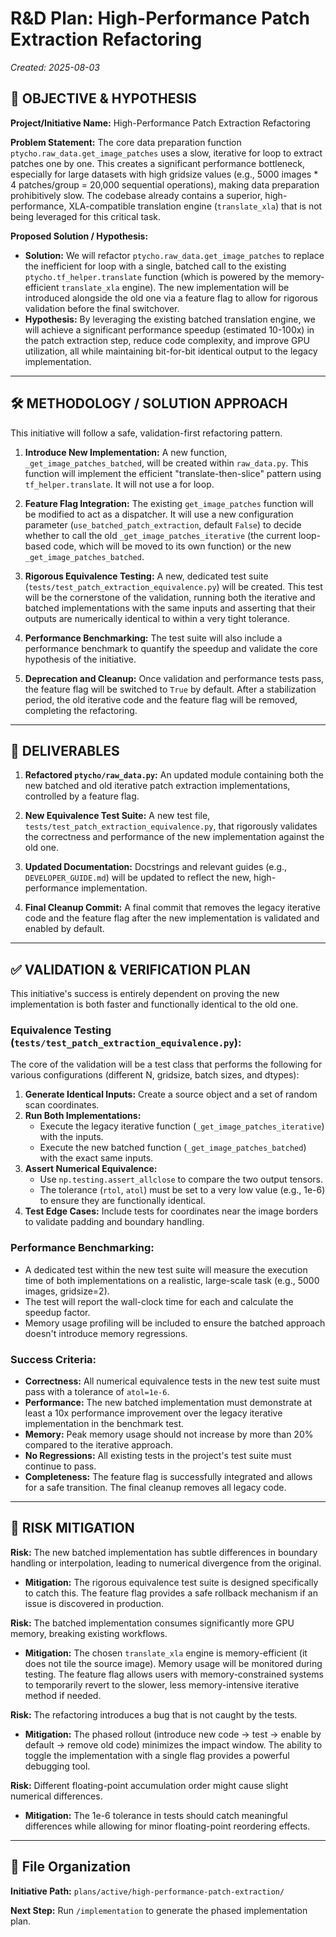 # R&D Plan: High-Performance Patch Extraction Refactoring

*Created: 2025-08-03*

## 🎯 **OBJECTIVE & HYPOTHESIS**

**Project/Initiative Name:** High-Performance Patch Extraction Refactoring

**Problem Statement:** The core data preparation function `ptycho.raw_data.get_image_patches` uses a slow, iterative for loop to extract patches one by one. This creates a significant performance bottleneck, especially for large datasets with high gridsize values (e.g., 5000 images * 4 patches/group = 20,000 sequential operations), making data preparation prohibitively slow. The codebase already contains a superior, high-performance, XLA-compatible translation engine (`translate_xla`) that is not being leveraged for this critical task.

**Proposed Solution / Hypothesis:**
- **Solution:** We will refactor `ptycho.raw_data.get_image_patches` to replace the inefficient for loop with a single, batched call to the existing `ptycho.tf_helper.translate` function (which is powered by the memory-efficient `translate_xla` engine). The new implementation will be introduced alongside the old one via a feature flag to allow for rigorous validation before the final switchover.
- **Hypothesis:** By leveraging the existing batched translation engine, we will achieve a significant performance speedup (estimated 10-100x) in the patch extraction step, reduce code complexity, and improve GPU utilization, all while maintaining bit-for-bit identical output to the legacy implementation.

---

## 🛠️ **METHODOLOGY / SOLUTION APPROACH**

This initiative will follow a safe, validation-first refactoring pattern.

1. **Introduce New Implementation:** A new function, `_get_image_patches_batched`, will be created within `raw_data.py`. This function will implement the efficient "translate-then-slice" pattern using `tf_helper.translate`. It will not use a for loop.

2. **Feature Flag Integration:** The existing `get_image_patches` function will be modified to act as a dispatcher. It will use a new configuration parameter (`use_batched_patch_extraction`, default `False`) to decide whether to call the old `_get_image_patches_iterative` (the current loop-based code, which will be moved to its own function) or the new `_get_image_patches_batched`.

3. **Rigorous Equivalence Testing:** A new, dedicated test suite (`tests/test_patch_extraction_equivalence.py`) will be created. This test will be the cornerstone of the validation, running both the iterative and batched implementations with the same inputs and asserting that their outputs are numerically identical to within a very tight tolerance.

4. **Performance Benchmarking:** The test suite will also include a performance benchmark to quantify the speedup and validate the core hypothesis of the initiative.

5. **Deprecation and Cleanup:** Once validation and performance tests pass, the feature flag will be switched to `True` by default. After a stabilization period, the old iterative code and the feature flag will be removed, completing the refactoring.

---

## 🎯 **DELIVERABLES**

1. **Refactored `ptycho/raw_data.py`:** An updated module containing both the new batched and old iterative patch extraction implementations, controlled by a feature flag.

2. **New Equivalence Test Suite:** A new test file, `tests/test_patch_extraction_equivalence.py`, that rigorously validates the correctness and performance of the new implementation against the old one.

3. **Updated Documentation:** Docstrings and relevant guides (e.g., `DEVELOPER_GUIDE.md`) will be updated to reflect the new, high-performance implementation.

4. **Final Cleanup Commit:** A final commit that removes the legacy iterative code and the feature flag after the new implementation is validated and enabled by default.

---

## ✅ **VALIDATION & VERIFICATION PLAN**

This initiative's success is entirely dependent on proving the new implementation is both faster and functionally identical to the old one.

### **Equivalence Testing** (`tests/test_patch_extraction_equivalence.py`):
The core of the validation will be a test class that performs the following for various configurations (different N, gridsize, batch sizes, and dtypes):

1. **Generate Identical Inputs:** Create a source object and a set of random scan coordinates.
2. **Run Both Implementations:**
   - Execute the legacy iterative function (`_get_image_patches_iterative`) with the inputs.
   - Execute the new batched function (`_get_image_patches_batched`) with the exact same inputs.
3. **Assert Numerical Equivalence:**
   - Use `np.testing.assert_allclose` to compare the two output tensors.
   - The tolerance (`rtol`, `atol`) must be set to a very low value (e.g., 1e-6) to ensure they are functionally identical.
4. **Test Edge Cases:** Include tests for coordinates near the image borders to validate padding and boundary handling.

### **Performance Benchmarking:**
- A dedicated test within the new test suite will measure the execution time of both implementations on a realistic, large-scale task (e.g., 5000 images, gridsize=2).
- The test will report the wall-clock time for each and calculate the speedup factor.
- Memory usage profiling will be included to ensure the batched approach doesn't introduce memory regressions.

### **Success Criteria:**
- **Correctness:** All numerical equivalence tests in the new test suite must pass with a tolerance of `atol=1e-6`.
- **Performance:** The new batched implementation must demonstrate at least a 10x performance improvement over the legacy iterative implementation in the benchmark test.
- **Memory:** Peak memory usage should not increase by more than 20% compared to the iterative approach.
- **No Regressions:** All existing tests in the project's test suite must continue to pass.
- **Completeness:** The feature flag is successfully integrated and allows for a safe transition. The final cleanup removes all legacy code.

---

## 🚀 **RISK MITIGATION**

**Risk:** The new batched implementation has subtle differences in boundary handling or interpolation, leading to numerical divergence from the original.
- **Mitigation:** The rigorous equivalence test suite is designed specifically to catch this. The feature flag provides a safe rollback mechanism if an issue is discovered in production.

**Risk:** The batched implementation consumes significantly more GPU memory, breaking existing workflows.
- **Mitigation:** The chosen `translate_xla` engine is memory-efficient (it does not tile the source image). Memory usage will be monitored during testing. The feature flag allows users with memory-constrained systems to temporarily revert to the slower, less memory-intensive iterative method if needed.

**Risk:** The refactoring introduces a bug that is not caught by the tests.
- **Mitigation:** The phased rollout (introduce new code -> test -> enable by default -> remove old code) minimizes the impact window. The ability to toggle the implementation with a single flag provides a powerful debugging tool.

**Risk:** Different floating-point accumulation order might cause slight numerical differences.
- **Mitigation:** The 1e-6 tolerance in tests should catch meaningful differences while allowing for minor floating-point reordering effects.

---

## 📁 **File Organization**

**Initiative Path:** `plans/active/high-performance-patch-extraction/`

**Next Step:** Run `/implementation` to generate the phased implementation plan.